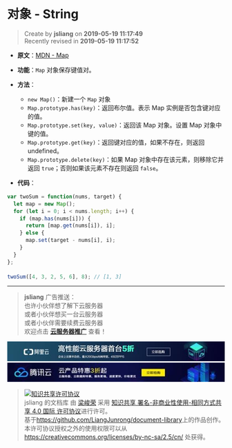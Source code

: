 对象 - String
===

> Create by **jsliang** on **2019-05-19 11:17:49**  
> Recently revised in **2019-05-19 11:17:52**

* **原文**：[MDN - Map](https://developer.mozilla.org/zh-CN/docs/Web/JavaScript/Reference/Global_Objects/Map)

* **功能**：`Map` 对象保存键值对。

* **方法**：
  * `new Map()`：新建一个 `Map` 对象
  * `Map.prototype.has(key)`：返回布尔值。表示 Map 实例是否包含键对应的值。
  * `Map.prototype.set(key, value)`：返回该 Map 对象。设置 Map 对象中键的值。
  * `Map.prototype.get(key)`：返回键对应的值，如果不存在，则返回 undefined。
  * `Map.prototype.delete(key)`：如果 Map 对象中存在该元素，则移除它并返回 `true`；否则如果该元素不存在则返回 `false`。

* **代码**：

```js
var twoSum = function(nums, target) {
  let map = new Map();
  for (let i = 0; i < nums.length; i++) {
    if (map.has(nums[i])) {
      return [map.get(nums[i]), i];
    } else {
      map.set(target - nums[i], i);
    }
  }
};

twoSum([4, 3, 2, 5, 6], 8); // [1, 3]
```



---

> **jsliang** 广告推送：  
> 也许小伙伴想了解下云服务器  
> 或者小伙伴想买一台云服务器  
> 或者小伙伴需要续费云服务器  
> 欢迎点击 **[云服务器推广](https://github.com/LiangJunrong/document-library/blob/master/other-library/Monologue/%E7%A8%B3%E9%A3%9F%E8%89%B0%E9%9A%BE.md)** 查看！

[![图](../../../public-repertory/img/z-small-seek-ali-3.jpg)](https://promotion.aliyun.com/ntms/act/qwbk.html?userCode=w7hismrh)
[![图](../../../public-repertory/img/z-small-seek-tencent-2.jpg)](https://cloud.tencent.com/redirect.php?redirect=1014&cps_key=49f647c99fce1a9f0b4e1eeb1be484c9&from=console)

> <a rel="license" href="http://creativecommons.org/licenses/by-nc-sa/4.0/"><img alt="知识共享许可协议" style="border-width:0" src="https://i.creativecommons.org/l/by-nc-sa/4.0/88x31.png" /></a><br /><span xmlns:dct="http://purl.org/dc/terms/" property="dct:title">jsliang 的文档库</span> 由 <a xmlns:cc="http://creativecommons.org/ns#" href="https://github.com/LiangJunrong/document-library" property="cc:attributionName" rel="cc:attributionURL">梁峻荣</a> 采用 <a rel="license" href="http://creativecommons.org/licenses/by-nc-sa/4.0/">知识共享 署名-非商业性使用-相同方式共享 4.0 国际 许可协议</a>进行许可。<br />基于<a xmlns:dct="http://purl.org/dc/terms/" href="https://github.com/LiangJunrong/document-library" rel="dct:source">https://github.com/LiangJunrong/document-library</a>上的作品创作。<br />本许可协议授权之外的使用权限可以从 <a xmlns:cc="http://creativecommons.org/ns#" href="https://creativecommons.org/licenses/by-nc-sa/2.5/cn/" rel="cc:morePermissions">https://creativecommons.org/licenses/by-nc-sa/2.5/cn/</a> 处获得。